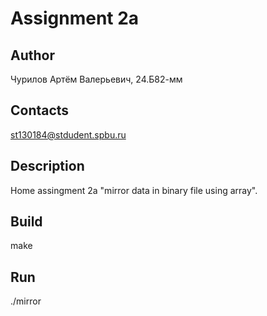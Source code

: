 # Assignment 2a
## Author
Чурилов Артём Валерьевич, 24.Б82-мм
## Contacts
st130184@stdudent.spbu.ru
## Description
Home assingment 2a "mirror data in binary file using array".
<string>
## Build
make
## Run
./mirror
